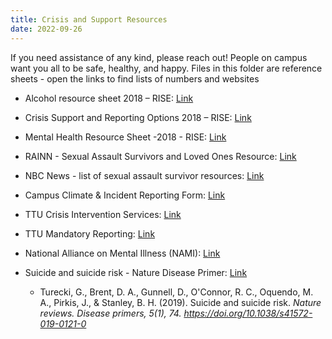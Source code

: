 ```yaml
---
title: Crisis and Support Resources
date: 2022-09-26
---
```

If you need assistance of any kind, please reach out! People on campus want you all to be safe, healthy, and happy. Files in this folder are reference sheets - open the links to find lists of numbers and websites

<!--more-->
<!--JKH went in and added some additional text, but i am not too sure how to change font size so i comprimised-->

- Alcohol resource sheet 2018 – RISE: [Link](https://www.depts.ttu.edu/rise/alcohol.php)

- Crisis Support and Reporting Options 2018 – RISE: [Link](https://www.depts.ttu.edu/dos/report_a_concern.php)
  
- Mental Health Resource Sheet -2018 - RISE: [Link](https://www.depts.ttu.edu/rise/mentalhealthservices.php)
  
- RAINN - Sexual Assault Survivors and Loved Ones Resource: [Link](https://www.rainn.org/national-resources-sexual-assault-survivors-and-their-loved-ones)
  
- NBC News - list of sexual assault survivor resources: [Link](https://www.nbcnews.com/dateline/sexual-assault-resources-n378531)
  
- Campus Climate & Incident Reporting Form: [Link](https://www.depts.ttu.edu/csc/)
  
- TTU Crisis Intervention Services: [Link](https://www.depts.ttu.edu/scc/crisis-intervention-services/#:~:text=Call%20the%20Texas%20Tech%20Crisis,health%20or%20interpersonal%20violence%20crisis.)
  
- TTU Mandatory Reporting: [Link](https://www.depts.ttu.edu/hr/TitleIX/mandatoryreporting.php)
  
- National Alliance on Mental Illness (NAMI): [Link](https://www.nami.org/Home)
  
- Suicide and suicide risk - Nature Disease Primer: [Link](https://pubmed.ncbi.nlm.nih.gov/31649257/)
    - Turecki, G., Brent, D. A., Gunnell, D., O'Connor, R. C., Oquendo, M. A., Pirkis, J., & Stanley, B. H. (2019). Suicide and suicide risk. _Nature reviews. Disease primers, 5(1), 74. https://doi.org/10.1038/s41572-019-0121-0_
